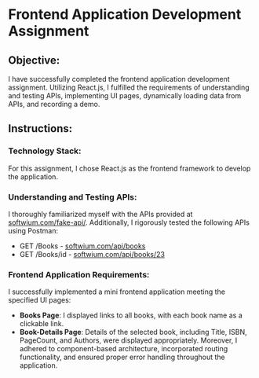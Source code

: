 # Frontend Application Development Assignment

## Objective:
I have successfully completed the frontend application development assignment. Utilizing React.js, I fulfilled the requirements of understanding and testing APIs, implementing UI pages, dynamically loading data from APIs, and recording a demo.

## Instructions:

### Technology Stack:
For this assignment, I chose React.js as the frontend framework to develop the application.

### Understanding and Testing APIs:
I thoroughly familiarized myself with the APIs provided at [softwium.com/fake-api/](softwium.com/fake-api/). Additionally, I rigorously tested the following APIs using Postman:
- GET /Books - [softwium.com/api/books](softwium.com/api/books)
- GET /Books/id - [softwium.com/api/books/23](softwium.com/api/books/23)

### Frontend Application Requirements:
I successfully implemented a mini frontend application meeting the specified UI pages:
- **Books Page**: I displayed links to all books, with each book name as a clickable link.
- **Book-Details Page**: Details of the selected book, including Title, ISBN, PageCount, and Authors, were displayed appropriately.
Moreover, I adhered to component-based architecture, incorporated routing functionality, and ensured proper error handling throughout the application.
